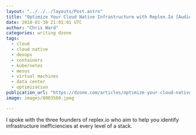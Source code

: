 ```yaml
---
layout: "../../../layouts/Post.astro"
title: "Optimize Your Cloud Native Infrastructure with Replex.Io [Audio..."
date: 2018-01-30 21:01:01 UTC
author: "Chris Ward"
categories: writing dzone
tags:
  - cloud
  - cloud native
  - devops
  - containers
  - kubernetes
  - mesos
  - virtual machines
  - data center
  - optimization
publication_url: "https://dzone.com/articles/optimize-your-cloud-native-infrastructure-with-rep"
image: images/8003560.jpeg

---
```

I spoke with the three founders of replex.io who aim to help you identify infrastructure inefficiencies at every level of a stack.

